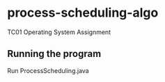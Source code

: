 # process-scheduling-algo
TC01 Operating System Assignment

<h2>
  Running the program
</h2>
Run ProcessScheduling.java
